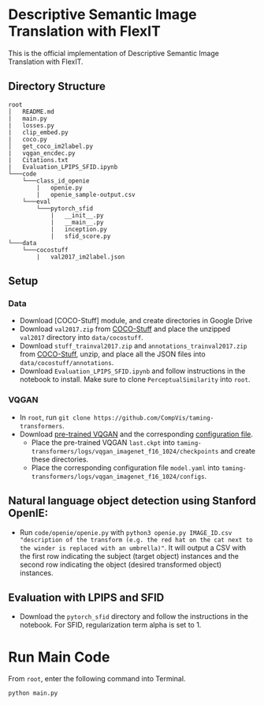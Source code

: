 # Descriptive Semantic Image Translation with FlexIT

This is the official implementation of Descriptive Semantic Image Translation with FlexIT.

## Directory Structure

```
root
│   README.md
|   main.py
|   losses.py
|   clip_embed.py
|   coco.py
│   get_coco_im2label.py
|   vqgan_encdec.py
|   Citations.txt
|   Evaluation_LPIPS_SFID.ipynb
└───code
    └───class_id_openie
        |   openie.py
        |   openie_sample-output.csv
    └───eval
        └───pytorch_sfid
            |   __init__.py
            |   __main__.py
            |   inception.py
            |   sfid_score.py
└───data
    └───cocostuff
        |   val2017_im2label.json
```

## Setup

### Data

- Download [COCO-Stuff] module, and create directories in Google Drive
- Download `val2017.zip` from [COCO-Stuff](https://github.com/nightrome/cocostuff) and place the unzipped `val2017` directory into `data/cocostuff`.
- Download `stuff_trainval2017.zip` and `annotations_trainval2017.zip` from [COCO-Stuff](https://github.com/nightrome/cocostuff), unzip, and place all the JSON files into `data/cocostuff/annotations`.
- Download `Evaluation_LPIPS_SFID.ipynb` and follow instructions in the notebook to install. Make sure to clone `PerceptualSimilarity` into `root`.

### VQGAN

- In `root`, run `git clone https://github.com/CompVis/taming-transformers`. 
- Download [pre-trained VQGAN](https://heibox.uni-heidelberg.de/f/140747ba53464f49b476/?dl=1) and the corresponding [configuration file](https://heibox.uni-heidelberg.de/f/6ecf2af6c658432c8298/?dl=1).
   - Place the pre-trained VQGAN `last.ckpt` into `taming-transformers/logs/vqgan_imagenet_f16_1024/checkpoints` and create these directories.
   - Place the corresponding configuration file `model.yaml` into `taming-transformers/logs/vqgan_imagenet_f16_1024/configs`.

## Natural language object detection using Stanford OpenIE:
- Run `code/openie/openie.py` with `python3 openie.py IMAGE_ID.csv "description of the transform (e.g. the red hat on the cat next to the winder is replaced with an umbrella)"`. It will output a CSV with the first row indicating the subject (target object) instances and the second row indicating the object (desired transformed object) instances.

## Evaluation with LPIPS and SFID
- Download the `pytorch_sfid` directory and follow the instructions in the notebook. For SFID, regularization term alpha is set to 1.

# Run Main Code
From `root`, enter the following command into Terminal.
```
python main.py
```
